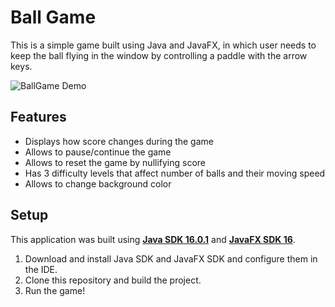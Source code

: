 Ball Game
========

This is a simple game built using Java and JavaFX, in which user needs to keep the ball flying in the window by 
controlling a paddle with the arrow keys. 

![BallGame Demo](https://media.giphy.com/media/CuUVLTJJ9evjXfCa4e/giphy.gif)

## Features

- Displays how score changes during the game
- Allows to pause/continue the game
- Allows to reset the game by nullifying score
- Has 3 difficulty levels that affect number of balls and their moving speed
- Allows to change background color 

## Setup

This application was built using [**Java SDK 16.0.1**](https://www.oracle.com/java/technologies/downloads/) and [**JavaFX SDK 16**](https://gluonhq.com/products/javafx/).

1. Download and install Java SDK and JavaFX SDK and configure them in the IDE. 
2. Clone this repository and build the project. 
3. Run the game!
